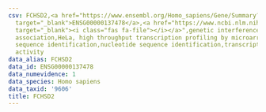 ```yaml
---
csv: FCHSD2,<a href="https://www.ensembl.org/Homo_sapiens/Gene/Summary?db=core;g=ENSG00000137478"
  target="_blank">ENSG00000137478</a>,<a href="https://www.ncbi.nlm.nih.gov/pubmed/17216044"
  target="_blank"><i class="fas fa-file"></i></a>",genetic interference,functional
  association,HeLa, high throughput transcription profiling by microarray,nucleotide
  sequence identification,nucleotide sequence identification,transcriptional regulation,down-regulates
  activity
data_alias: FCHSD2
data_id: ENSG00000137478
data_numevidence: 1
data_species: Homo sapiens
data_taxid: '9606'
title: FCHSD2
---
```

